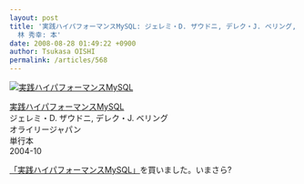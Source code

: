 ```yaml
---
layout: post
title: '実践ハイパフォーマンスMySQL: ジェレミ・D. ザウドニ, デレク・J. ベリング, Jeremy D. Zawodny, Derek J. Balling,
  林 秀幸: 本'
date: 2008-08-28 01:49:22 +0900
author: Tsukasa OISHI
permalink: /articles/568
---
```



 [![実践ハイパフォーマンスMySQL](https://images-na.ssl-images-amazon.com/images/I/51C97FPJ0ZL._SL160_.jpg "実践ハイパフォーマンスMySQL")](http://www.amazon.co.jp/%E5%AE%9F%E8%B7%B5%E3%83%8F%E3%82%A4%E3%83%91%E3%83%95%E3%82%A9%E3%83%BC%E3%83%9E%E3%83%B3%E3%82%B9MySQL-%E3%82%B8%E3%82%A7%E3%83%AC%E3%83%9F%E3%83%BBD-%E3%82%B6%E3%82%A6%E3%83%89%E3%83%8B/dp/4873112095%3FSubscriptionId%3DAKIAIKJECTBTL3JTYTKA%26tag%3Dkaeruspoon-22%26linkCode%3Dxm2%26camp%3D2025%26creative%3D165953%26creativeASIN%3D4873112095)  

 [実践ハイパフォーマンスMySQL](http://www.amazon.co.jp/%E5%AE%9F%E8%B7%B5%E3%83%8F%E3%82%A4%E3%83%91%E3%83%95%E3%82%A9%E3%83%BC%E3%83%9E%E3%83%B3%E3%82%B9MySQL-%E3%82%B8%E3%82%A7%E3%83%AC%E3%83%9F%E3%83%BBD-%E3%82%B6%E3%82%A6%E3%83%89%E3%83%8B/dp/4873112095%3FSubscriptionId%3DAKIAIKJECTBTL3JTYTKA%26tag%3Dkaeruspoon-22%26linkCode%3Dxm2%26camp%3D2025%26creative%3D165953%26creativeASIN%3D4873112095)  
ジェレミ・D. ザウドニ, デレク・J. ベリング  
オライリージャパン  
単行本  
2004-10  

 [「実践ハイパフォーマンスMySQL」](http://www.amazon.co.jp/%E5%AE%9F%E8%B7%B5%E3%83%8F%E3%82%A4%E3%83%91%E3%83%95%E3%82%A9%E3%83%BC%E3%83%9E%E3%83%B3%E3%82%B9MySQL-%E3%82%B8%E3%82%A7%E3%83%AC%E3%83%9F%E3%83%BBD-%E3%82%B6%E3%82%A6%E3%83%89%E3%83%8B/dp/4873112095%3FSubscriptionId%3DAKIAIKJECTBTL3JTYTKA%26tag%3Dkaeruspoon-22%26linkCode%3Dxm2%26camp%3D2025%26creative%3D165953%26creativeASIN%3D4873112095)を買いました。いまさら?  
